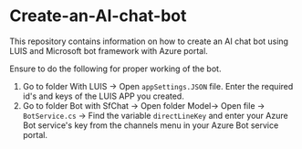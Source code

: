 # Create-an-AI-chat-bot
This repository contains information on how to create an AI chat bot using LUIS and Microsoft bot framework with Azure portal.

Ensure to do the following for proper working of the bot.

1. Go to folder With LUIS -> Open `appSettings.JSON` file. Enter the required id's and keys of the LUIS APP you created.
2. Go to folder Bot with SfChat -> Open folder Model-> Open file -> `BotService.cs` -> Find the variable `directLineKey` and enter your Azure Bot service's key from the channels menu in your Azure Bot service portal.
